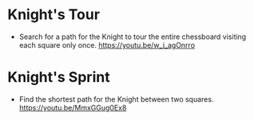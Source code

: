 # Knight's Tour
- Search for a path for the Knight to tour the entire chessboard visiting each square only once. https://youtu.be/w_i_agOnrro

# Knight's Sprint
- Find the shortest path for the Knight between two squares. https://youtu.be/MmxGGug0Ex8
